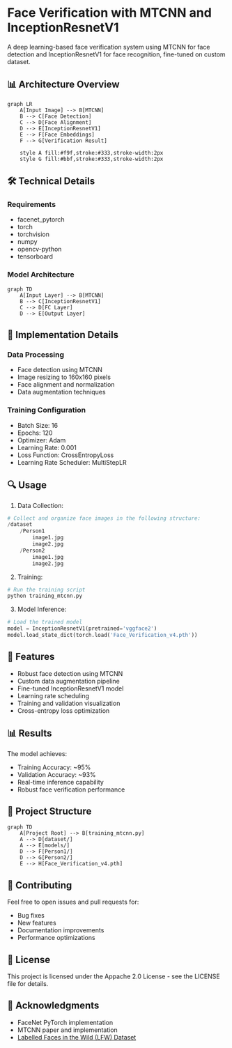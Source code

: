 # Face Verification with MTCNN and InceptionResnetV1

A deep learning-based face verification system using MTCNN for face detection and InceptionResnetV1 for face recognition, fine-tuned on custom dataset.

## 📊 Architecture Overview

```mermaid
graph LR
    A[Input Image] --> B[MTCNN]
    B --> C[Face Detection]
    C --> D[Face Alignment]
    D --> E[InceptionResnetV1]
    E --> F[Face Embeddings]
    F --> G[Verification Result]
    
    style A fill:#f9f,stroke:#333,stroke-width:2px
    style G fill:#bbf,stroke:#333,stroke-width:2px
```

## 🛠️ Technical Details

### Requirements
- facenet_pytorch
- torch
- torchvision
- numpy
- opencv-python
- tensorboard

### Model Architecture
```mermaid
graph TD
    A[Input Layer] --> B[MTCNN]
    B --> C[InceptionResnetV1]
    C --> D[FC Layer]
    D --> E[Output Layer]
```

## 🔧 Implementation Details

### Data Processing
- Face detection using MTCNN
- Image resizing to 160x160 pixels
- Face alignment and normalization
- Data augmentation techniques

### Training Configuration
- Batch Size: 16
- Epochs: 120
- Optimizer: Adam
- Learning Rate: 0.001
- Loss Function: CrossEntropyLoss
- Learning Rate Scheduler: MultiStepLR

## 🔍 Usage

1. Data Collection:
```python
# Collect and organize face images in the following structure:
/dataset
    /Person1
        image1.jpg
        image2.jpg
    /Person2
        image1.jpg
        image2.jpg
```

2. Training:
```python
# Run the training script
python training_mtcnn.py
```

3. Model Inference:
```python
# Load the trained model
model = InceptionResnetV1(pretrained='vggface2')
model.load_state_dict(torch.load('Face_Verification_v4.pth'))
```

## 🎯 Features

- Robust face detection using MTCNN
- Custom data augmentation pipeline
- Fine-tuned InceptionResnetV1 model
- Learning rate scheduling
- Training and validation visualization
- Cross-entropy loss optimization

## 📊 Results

The model achieves:
- Training Accuracy: ~95%
- Validation Accuracy: ~93%
- Real-time inference capability
- Robust face verification performance

## 🔗 Project Structure

```mermaid
graph TD
    A[Project Root] --> B[training_mtcnn.py]
    A --> D[dataset/]
    A --> E[models/]
    D --> F[Person1/]
    D --> G[Person2/]
    E --> H[Face_Verification_v4.pth]
```

## 🤝 Contributing

Feel free to open issues and pull requests for:
- Bug fixes
- New features
- Documentation improvements
- Performance optimizations

## 📝 License

This project is licensed under the Appache 2.0 License - see the LICENSE file for details.

## 🙏 Acknowledgments

- FaceNet PyTorch implementation
- MTCNN paper and implementation
- [Labelled Faces in the Wild (LFW) Dataset](https://www.kaggle.com/datasets/jessicali9530/lfw-dataset)

